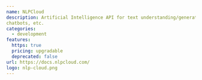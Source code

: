 ```yaml
---
name: NLPCloud
description: Artificial Intelligence API for text understanding/generation (NLP) for summarizing, classifying, generating code,
chatbots, etc.
categories:
  - development
features:
  https: true
  pricing: upgradable
  deprecated: false
url: https://docs.nlpcloud.com/
logo: nlp-cloud.png
---
```

